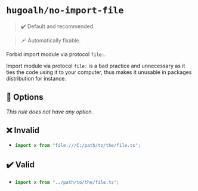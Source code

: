 # `hugoalh/no-import-file`

> ✔️ Default and recommended.

> 🩹 Automatically fixable.

Forbid import module via protocol `file:`.

Import module via protocol `file:` is a bad practice and unnecessary as it ties the code using it to your computer, thus makes it unusable in packages distribution for instance.

## 🔧 Options

*This rule does not have any option.*

## ❌ Invalid

- ```ts
  import x from "file:///C:/path/to/the/file.ts";
  ```

## ✔️ Valid

- ```ts
  import x from "../path/to/the/file.ts";
  ```
